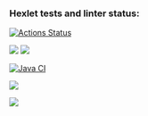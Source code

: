 ### Hexlet tests and linter status:
[![Actions Status](https://github.com/anasasiia/java-project-71/workflows/hexlet-check/badge.svg)](https://github.com/anasasiia/java-project-71/actions)

<a href="https://asciinema.org/a/rMYFISf6s6q5ojBcsgn2MAe5h" target="_blank"><img src="https://asciinema.org/a/rMYFISf6s6q5ojBcsgn2MAe5h.svg" /></a>
<a href="https://asciinema.org/a/JVnUoo5U7EoVyyj6EhRTHunNb" target="_blank"><img src="https://asciinema.org/a/JVnUoo5U7EoVyyj6EhRTHunNb.svg" /></a>

[![Java CI](https://github.com/anasasiia/java-project-71/actions/workflows/java-ci.yml/badge.svg?branch=main)](https://github.com/anasasiia/java-project-71/actions/workflows/java-ci.yml)

<a href="https://codeclimate.com/github/anasasiia/java-project-71/maintainability"><img src="https://api.codeclimate.com/v1/badges/6fd34ed228ced1a00f24/maintainability" /></a>

<a href="https://codeclimate.com/github/anasasiia/java-project-71/test_coverage"><img src="https://api.codeclimate.com/v1/badges/6fd34ed228ced1a00f24/test_coverage" /></a>